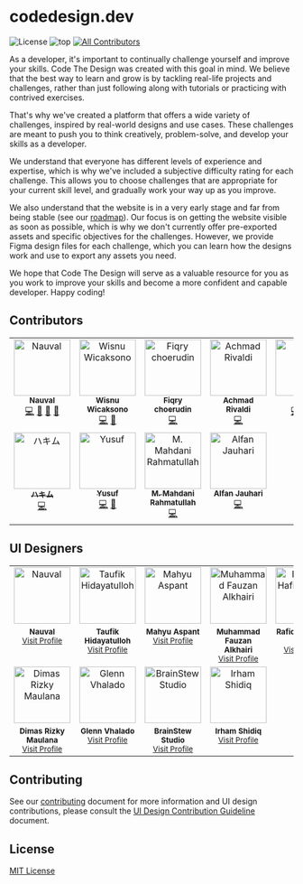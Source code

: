 # codedesign.dev

![License](https://img.shields.io/github/license/nauvalazhar/code-design?style=flat-square) ![top](https://img.shields.io/github/languages/top/nauvalazhar/code-design?style=flat-square) <!-- ALL-CONTRIBUTORS-BADGE:START - Do not remove or modify this section -->
[![All Contributors](https://img.shields.io/badge/all_contributors-11-orange.svg?style=flat-square)](#contributors-)
<!-- ALL-CONTRIBUTORS-BADGE:END --> 


As a developer, it's important to continually challenge yourself and improve your skills. Code The Design was created with this goal in mind. We believe that the best way to learn and grow is by tackling real-life projects and challenges, rather than just following along with tutorials or practicing with contrived exercises.

That's why we've created a platform that offers a wide variety of challenges, inspired by real-world designs and use cases. These challenges are meant to push you to think creatively, problem-solve, and develop your skills as a developer.

We understand that everyone has different levels of experience and expertise, which is why we've included a subjective difficulty rating for each challenge. This allows you to choose challenges that are appropriate for your current skill level, and gradually work your way up as you improve.

We also understand that the website is in a very early stage and far from being stable (see our [roadmap](https://github.com/nauvalazhar/code-design/issues/12)). Our focus is on getting the website visible as soon as possible, which is why we don't currently offer pre-exported assets and specific objectives for the challenges. However, we provide Figma design files for each challenge, which you can learn how the designs work and use to export any assets you need.

We hope that Code The Design will serve as a valuable resource for you as you work to improve your skills and become a more confident and capable developer. Happy coding!

## Contributors

<!-- ALL-CONTRIBUTORS-LIST:START - Do not remove or modify this section -->
<!-- prettier-ignore-start -->
<!-- markdownlint-disable -->
<table>
  <tbody>
    <tr>
      <td align="center" valign="top" width="14.28%"><a href="http://nauv.al"><img src="https://avatars.githubusercontent.com/u/14899175?v=4?s=100" width="100px;" alt="Nauval"/><br /><sub><b>Nauval</b></sub></a><br /><a href="https://github.com/nauvalazhar/code-design/commits?author=nauvalazhar" title="Code">💻</a> <a href="#design-nauvalazhar" title="Design">🎨</a> <a href="#ideas-nauvalazhar" title="Ideas, Planning, & Feedback">🤔</a> <a href="https://github.com/nauvalazhar/code-design/commits?author=nauvalazhar" title="Documentation">📖</a></td>
      <td align="center" valign="top" width="14.28%"><a href="https://wiscaksono.me/"><img src="https://avatars.githubusercontent.com/u/63142229?v=4?s=100" width="100px;" alt="Wisnu Wicaksono"/><br /><sub><b>Wisnu Wicaksono</b></sub></a><br /><a href="https://github.com/nauvalazhar/code-design/commits?author=wiscaksono" title="Code">💻</a> <a href="#design-wiscaksono" title="Design">🎨</a></td>
      <td align="center" valign="top" width="14.28%"><a href="http://fiqry.dev"><img src="https://avatars.githubusercontent.com/u/25787603?v=4?s=100" width="100px;" alt="Fiqry choerudin"/><br /><sub><b>Fiqry choerudin</b></sub></a><br /><a href="https://github.com/nauvalazhar/code-design/commits?author=fiqryq" title="Code">💻</a></td>
      <td align="center" valign="top" width="14.28%"><a href="https://mrtampan.github.io/"><img src="https://avatars.githubusercontent.com/u/33930946?v=4?s=100" width="100px;" alt="Achmad Rivaldi"/><br /><sub><b>Achmad Rivaldi</b></sub></a><br /><a href="https://github.com/nauvalazhar/code-design/commits?author=mrtampan" title="Code">💻</a></td>
      <td align="center" valign="top" width="14.28%"><a href="http://perdidev.github.io"><img src="https://avatars.githubusercontent.com/u/108800230?v=4?s=100" width="100px;" alt="Perdi"/><br /><sub><b>Perdi</b></sub></a><br /><a href="https://github.com/nauvalazhar/code-design/commits?author=perdiDev" title="Code">💻</a> <a href="#design-perdiDev" title="Design">🎨</a> <a href="https://github.com/nauvalazhar/code-design/commits?author=perdiDev" title="Documentation">📖</a></td>
      <td align="center" valign="top" width="14.28%"><a href="https://hendraaagil.dev"><img src="https://avatars.githubusercontent.com/u/54741166?v=4?s=100" width="100px;" alt="Hendra Agil"/><br /><sub><b>Hendra Agil</b></sub></a><br /><a href="https://github.com/nauvalazhar/code-design/commits?author=hendraaagil" title="Code">💻</a></td>
      <td align="center" valign="top" width="14.28%"><a href="https://up2dul.com"><img src="https://avatars.githubusercontent.com/u/36098718?v=4?s=100" width="100px;" alt="Abdul Malik"/><br /><sub><b>Abdul Malik</b></sub></a><br /><a href="https://github.com/nauvalazhar/code-design/commits?author=up2dul" title="Code">💻</a></td>
    </tr>
    <tr>
      <td align="center" valign="top" width="14.28%"><a href="https://haikel.my.id"><img src="https://avatars.githubusercontent.com/u/77146709?v=4?s=100" width="100px;" alt="ハキム"/><br /><sub><b>ハキム</b></sub></a><br /><a href="https://github.com/nauvalazhar/code-design/commits?author=haikelz" title="Code">💻</a></td>
      <td align="center" valign="top" width="14.28%"><a href="https://github.com/iamyuu"><img src="https://avatars.githubusercontent.com/u/45778229?v=4?s=100" width="100px;" alt="Yusuf"/><br /><sub><b>Yusuf</b></sub></a><br /><a href="https://github.com/nauvalazhar/code-design/commits?author=iamyuu" title="Code">💻</a> <a href="#design-iamyuu" title="Design">🎨</a></td>
      <td align="center" valign="top" width="14.28%"><a href="https://github.com/mahdanidn"><img src="https://avatars.githubusercontent.com/u/50037482?v=4?s=100" width="100px;" alt="M. Mahdani Rahmatullah"/><br /><sub><b>M. Mahdani Rahmatullah</b></sub></a><br /><a href="https://github.com/nauvalazhar/code-design/commits?author=mahdanidn" title="Code">💻</a></td>
      <td align="center" valign="top" width="14.28%"><a href="https://alfanjauhari.com"><img src="https://avatars.githubusercontent.com/u/57592351?v=4?s=100" width="100px;" alt="Alfan Jauhari"/><br /><sub><b>Alfan Jauhari</b></sub></a><br /><a href="https://github.com/nauvalazhar/code-design/commits?author=alfanjauhari" title="Code">💻</a></td>
    </tr>
  </tbody>
</table>

<!-- markdownlint-restore -->
<!-- prettier-ignore-end -->

<!-- ALL-CONTRIBUTORS-LIST:END -->
<!-- prettier-ignore-start -->
<!-- markdownlint-disable -->

<!-- markdownlint-restore -->
<!-- prettier-ignore-end -->

<!-- ALL-CONTRIBUTORS-LIST:END -->

## UI Designers

<table width="100%">
  <tr>
    <td align="center"><img src="https://codedesign.dev/_next/image?url=%2Fnauval.jpg&w=128&q=75" width="100" alt="Nauval"></td>
    <td align="center"><img src="https://codedesign.dev/_next/image?url=%2Ftaufik.jpeg&w=128&q=75" width="100" alt="Taufik Hidayatulloh"></td>
    <td align="center"><img src="https://codedesign.dev/_next/image?url=%2Fmahyu.jpeg&w=128&q=75" width="100" alt="Mahyu Aspant"></td>
    <td align="center"><img src="https://codedesign.dev/_next/image?url=%2Ffauzan.jpeg&w=128&q=75" width="100" alt="Muhammad Fauzan Alkhairi"></td>
    <td align="center"><img src="https://codedesign.dev/_next/image?url=%2Frafiq.png&w=128&q=75" width="100" alt="Rafiq Al Hafizh Adha"></td>
    <td align="center"><img src="https://codedesign.dev/_next/image?url=%2Fsyauqi.jpeg&w=128&q=75" width="100" alt="Syauqizaidan Khairan Khalaf"></td>
    <td align="center"><img src="https://codedesign.dev/_next/image?url=%2Fyohana.jpeg&w=128&q=75" width="100" alt="Yohana Marlina"></td>
  </tr>
  <tr>
    <td align="center" valign="top" width="14.28%">
      <sub><b>Nauval</b></sub>
      <br>
      <sub><a href="https://www.figma.com/@mhd">Visit Profile</a></sub>
    </td>
    <td align="center" valign="top" width="14.28%">
      <sub><b>Taufik Hidayatulloh</b></sub>
      <br>
      <sub><a href="https://www.figma.com/@opik">Visit Profile</a></sub>
    </td>
    <td align="center" valign="top" width="14.28%">
      <sub><b>Mahyu Aspant</b></sub>
      <br>
      <sub><a href="https://www.figma.com/@mahyuaspant">Visit Profile</a></sub>
    </td>
    <td align="center" valign="top" width="14.28%">
      <sub><b>Muhammad Fauzan Alkhairi</b></sub>
      <br>
      <sub><a href="https://www.figma.com/@muhammadfauzana">Visit Profile</a></sub>
    </td>
    <td align="center" valign="top" width="14.28%">
      <sub><b>Rafiq Al Hafizh Adha</b></sub>
      <br>
      <sub><a href="https://www.figma.com/@rafiqadha">Visit Profile</a></sub>
    </td>
    <td align="center" valign="top" width="14.28%">
      <sub><b>Syauqizaidan Khairan Khalaf</b></sub>
      <br>
      <sub><a href="https://www.figma.com/@syaufy">Visit Profile</a></sub>
    </td>
    <td align="center" valign="top" width="14.28%">
      <sub><b>Yohana Marlina</b></sub>
      <br>
      <sub><a href="https://www.figma.com/@yohanamarlina">Visit Profile</a></sub>
    </td>
  </tr>
  <tr>
    <td align="center"><img src="https://codedesign.dev/_next/image?url=%2Fdimas.jpeg&w=128&q=75" width="100" alt="Dimas Rizky Maulana"></td>
    <td align="center"><img src="https://codedesign.dev/_next/image?url=%2Fglenn.jpeg&w=128&q=75" width="100" alt="Glenn Vhalado"></td>
    <td align="center"><img src="https://codedesign.dev/_next/image?url=%2Fbrainstew.jpeg&w=128&q=75" width="100" alt="BrainStew Studio"></td>
    <td align="center"><img src="https://codedesign.dev/_next/image?url=%2Firham.jpeg&w=128&q=75" width="100" alt="Irham Shidiq"></td>
  </tr>
  <tr>
    <td align="center" valign="top" width="14.28%">
      <sub><b>Dimas Rizky Maulana</b></sub>
      <br>
      <sub><a href="https://www.figma.com/@dimasrizkym">Visit Profile</a></sub>
    </td>
    <td align="center" valign="top" width="14.28%">
      <sub><b>Glenn Vhalado</b></sub>
      <br>
      <sub><a href="https://www.figma.com/@glennvhalado">Visit Profile</a></sub>
    </td>
    <td align="center" valign="top" width="14.28%">
      <sub><b>BrainStew Studio</b></sub>
      <br>
      <sub><a href="https://www.figma.com/@brainstewstudio">Visit Profile</a></sub>
    </td>
    <td align="center" valign="top" width="14.28%">
      <sub><b>Irham Shidiq</b></sub>
      <br>
      <sub><a href="https://www.figma.com/@irhammshidiq">Visit Profile</a></sub>
    </td>
  </tr>
</table>

## Contributing

See our [contributing](https://github.com/nauvalazhar/code-design/blob/main/CONTRIBUTING.md) document for more information and UI design contributions, please consult the [UI Design Contribution Guideline](https://github.com/nauvalazhar/code-design/blob/main/CONTRIBUTING_DESIGN.md) document.



## License
[MIT License](https://github.com/nauvalazhar/code-design/blob/main/LICENSE)
